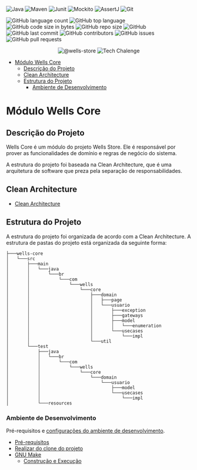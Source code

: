![Java](https://img.shields.io/badge/java-%23ED8B00.svg?style=for-the-badge&logo=openjdk&logoColor=white)
![Maven](https://img.shields.io/badge/maven-%23C71A36.svg?style=for-the-badge&logo=apache-maven&logoColor=white)
![Junit](https://img.shields.io/badge/junit-%23F7DF1E.svg?style=for-the-badge&logo=junit5&logoColor=black)
![Mockito](https://img.shields.io/badge/mockito-%23DA5B0B.svg?style=for-the-badge&logo=mockito&logoColor=white)
![AssertJ](https://img.shields.io/badge/assertj-%23F7DF1E.svg?style=for-the-badge&logo=java&logoColor=black)
![Git](https://img.shields.io/badge/git-%23F05033.svg?style=for-the-badge&logo=git&logoColor=white)


![GitHub language count](https://img.shields.io/github/languages/count/fsales/fiap-tech-chalenge-fase5)
![GitHub top language](https://img.shields.io/github/languages/top/fsales/fiap-tech-chalenge-fase5)
![GitHub code size in bytes](https://img.shields.io/github/languages/code-size/fsales/fiap-tech-chalenge-fase5)
![GitHub repo size](https://img.shields.io/github/repo-size/fsales/fiap-tech-chalenge-fase5)
![GitHub](https://img.shields.io/github/license/fsales/fiap-tech-chalenge-fase5)
![GitHub last commit](https://img.shields.io/github/last-commit/fsales/fiap-tech-chalenge-fase5)
![GitHub contributors](https://img.shields.io/github/contributors/fsales/fiap-tech-chalenge-fase5)
![GitHub issues](https://img.shields.io/github/issues/fsales/fiap-tech-chalenge-fase5)
![GitHub pull requests](https://img.shields.io/github/issues-pr/fsales/fiap-tech-chalenge-fase5)

<p align="center">
 <img src="https://img.shields.io/static/v1?label=GitHub&message=@Wells-store&color=8257E5&labelColor=000000" alt="@wells-store" />
 <img src="https://img.shields.io/static/v1?label=Tipo&message=Tech%20Chalenge&color=8257E5&labelColor=000000" alt="Tech Chalenge" />
</p>

- [Módulo Wells Core](#módulo-wells-core)
  - [Descrição do Projeto](#descrição-do-projeto)
  - [Clean Architecture](#clean-architecture)
  - [Estrutura do Projeto](#estrutura-do-projeto)
    - [Ambiente de Desenvolvimento](#ambiente-de-desenvolvimento)

# Módulo Wells Core

## Descrição do Projeto

Wells Core é um módulo do projeto Wells Store. Ele é responsável por prover as funcionalidades de domínio e regras de negócio do sistema.

A estrutura do projeto foi baseada na Clean Architecture, que é uma arquitetura de software que preza pela separação de responsabilidades.

## Clean Architecture

- [Clean Architecture](../README.md#clean-architecture)

## Estrutura do Projeto

A estrutura do projeto foi organizada de acordo com a Clean Architecture. A estrutura de pastas do projeto está organizada da seguinte forma:

```plaintext
├───wells-core
│   └───src
│       ├───main
│       │   └───java
│       │       └───br
│       │           └───com
│       │               └───wells
│       │                   └───core
│       │                       ├───domain
│       │                       │   ├───page
│       │                       │   └───usuario
│       │                       │       ├───exception
│       │                       │       ├───gateways
│       │                       │       ├───model
│       │                       │       │   └───enumeration
│       │                       │       └───usecases
│       │                       │           └───impl
│       │                       └───util
│       └───test
│           ├───java
│           │   └───br
│           │       └───com
│           │           └───wells
│           │               └───core
│           │                   └───domain
│           │                       └───usuario
│           │                           ├───model
│           │                           └───usecases
│           │                               └───impl
│           └───resources
```

### Ambiente de Desenvolvimento

Pré-requisitos e [configurações do ambiente de desenvolvimento](../README.md#configuração-do-ambiente-de-desenvolvimento).

- [Pré-requisitos](../README.md#pré-requisitos)
- [Realizar do clone do projeto](../README.md#realizar-do-clone-do-projeto)
- [GNU Make](../README.md#gnu-make)
  - [Construção e Execução](../README.md#construção-e-execução)
